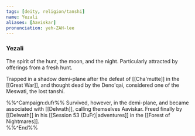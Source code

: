 ```yaml
---
tags: [deity, religion/tanshi]
name: Yezali
aliases: [Aaviskar]
pronunciation: yeh-ZAH-lee
---
```

### Yezali

The spirit of the hunt, the moon, and the night. Particularly attracted by offerings from a fresh hunt. 

Trapped in a shadow demi-plane after the defeat of [[Cha'mutte]] in the [[Great War]], and thought dead by the Deno'qai, considered one of the Meswati, the lost tanshi. 

%%^Campaign:dufr%%
Survived, however, in the demi-plane, and became associated with [[Delwath]], calling themselves Aaviskar. Freed finally by [[Delwath]] in his [[Session 53 (DuFr)|adventures]] in the [[Forest of Nightmares]].  
%%^End%%
